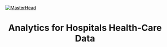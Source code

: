 [![MasterHead](https://www.healthcareitnews.com/sites/hitn/files/TEKsystems-Blog-Image-1200x672.jpg)]()
<h1 align="center">Analytics for Hospitals Health-Care Data</h1>

